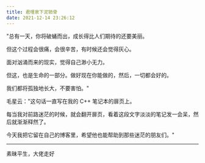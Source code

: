 ```yaml
---
title: 君埋泉下泥销骨
date: 2021-12-14 23:26:12
---
```


"总有一天，你将破蛹而出，成长得比人们期待的还要美丽。

但这个过程会很痛，会很辛苦，有时候还会觉得灰心。

面对汹涌而来的现实，觉得自己渺小无力。

但这，也是生命的一部分。做好现在你能做的，然后，一切都会好的。

我们都将孤独地长大，不要害怕。"

毛星云："这句话一直写在我的 C++ 笔记本的扉页上。

每当我对前路迷茫的时候，就会翻开扉页，看着这段文字淡淡的笔记发一会呆，然后就渐渐释然了。

今天我把它留在自己的博客里，希望他也能帮助到那些迷茫的朋友们。"

---

素昧平生，大佬走好
